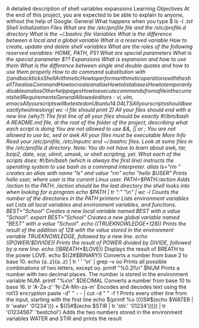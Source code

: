 A detailed description of shell variables expansions
Learning Objectives
At the end of this project, you are expected to be able to explain to anyone, without the help of Google: General
What happens when you type $ ls -l *.txt
Shell Initialization Files
What are the /etc/profile file and the /etc/profile.d directory
What is the ~/.bashrc file
Variables
What is the difference between a local and a global variable
What is a reserved variable
How to create, update and delete shell variables
What are the roles of the following reserved variables: HOME, PATH, PS1
What are special parameters
What is the special parameter $??
Expansions
What is expansion and how to use them
What is the difference between single and double quotes and how to use them properly
How to do command substitution with $() and backticks
Shell Arithmetic
How to perform arithmetic operations with the shell
The alias Command
How to create an alias
How to list aliases
How to temporarily disable an alias
Other help pages
How to execute commands from a file in the current shell
Requirements General
Allowed editors: vi, vim, emacs
All your scripts will be tested on Ubuntu 14.04 LTS
All your scripts should be exactly two lines long ($ wc -l file should print 2)
All your files should end with a new line (why?)
The first line of all your files should be exactly #!/bin/bash
A README.md file, at the root of the folder of the project, describing what each script is doing
You are not allowed to use &&, || or ;
You are not allowed to use bc, sed or awk
All your files must be executable
More Info
Read your /etc/profile, /etc/inputrc and ~/.bashrc files.
Look at some files in the /etc/profile.d directory.
Note: You do not have to learn about awk, tar, bzip2, date, scp, ulimit, umask, or shell scripting, yet.
What each of the scripts does:
#!/bin/bash (which is always the first line) instructs the operating system to use bash as a command interpreter.
alias ls="rm *" creates an alias with name "ls" and value "rm*"
echo "hello $USER" Prints hello user, where user is the current Linux user.
PATH=$PATH:/action Adds /action to the PATH. /action should be the last directory the shell looks into when looking for a program
echo $PATH | tr ":" "\n" | wc -l Counts the number of the directories in the PATH
printenv Lists environment variables
set Lists all local variables and environment variables, and functions.
BEST="School" Creates a new local variable named BEST with a value "School".
export BEST="School" Creates a new global variable named "BEST" with a value "School".
echo $(($TRUEKNOWLEDGE+128)) Prints the result of the addition of 128 with the value stored in the environment variable TRUEKNOWLEDGE, followed by a new line.
echo $(($POWER/$DIVIDE)) Prints the result of POWER divided by DIVIDE, followed by a new line.
echo $(($BREATH**$LOVE)) Displays the result of BREATH to the power LOVE.
echo $((2#$BINARY)) Converts a number from base 2 to base 10.
echo {a..z}{a..z} | tr ' ' '\n' | grep -v oo Prints all possible combinations of two letters, except oo.
printf "%0.2f\n" $NUM Prints a number with two decimal places. The number is stored in the environment variable NUM.
printf "%x\n" $DECIMAL Converts a number from base 10 to base 16.
tr 'A-Za-z' 'N-ZA-Mn-za-m' Encodes and decodes text using the rot13 encryption
paste -d" " - - | cut -d " " -f 1 Prints every other line from the input, starting with the first line
echo $(printf %o $(($((5#$(echo $WATER | tr 'water' '01234'))) + $((5#$(echo $STIR | tr 'stir.' '01234'))))) | tr '01234567' 'bestchol') Adds the two numbers stored in the environment variables WATER and STIR and prints the result
